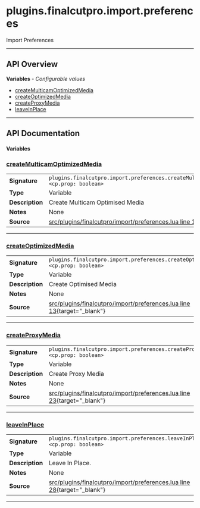 # plugins.finalcutpro.import.preferences

Import Preferences

---

## API Overview
**Variables** - _Configurable values_
 * [createMulticamOptimizedMedia](#createmulticamoptimizedmedia)
 * [createOptimizedMedia](#createoptimizedmedia)
 * [createProxyMedia](#createproxymedia)
 * [leaveInPlace](#leaveinplace)


---

## API Documentation

#### Variables


### [createMulticamOptimizedMedia](#createmulticamoptimizedmedia)

|                                             |                                                                                     |
| --------------------------------------------|-------------------------------------------------------------------------------------|
| **Signature**                               | `plugins.finalcutpro.import.preferences.createMulticamOptimizedMedia <cp.prop: boolean>`                                                                    |
| **Type**                                    | Variable                                                                     |
| **Description**                             | Create Multicam Optimised Media                                                                     |
| **Notes**                                   | None |
| **Source**                                  | [src/plugins/finalcutpro/import/preferences.lua line 18](https://github.com/CommandPost/CommandPost/blob/develop/src/plugins/finalcutpro/import/preferences.lua#L18){target="_blank"} |

---


### [createOptimizedMedia](#createoptimizedmedia)

|                                             |                                                                                     |
| --------------------------------------------|-------------------------------------------------------------------------------------|
| **Signature**                               | `plugins.finalcutpro.import.preferences.createOptimizedMedia <cp.prop: boolean>`                                                                    |
| **Type**                                    | Variable                                                                     |
| **Description**                             | Create Optimised Media                                                                     |
| **Notes**                                   | None |
| **Source**                                  | [src/plugins/finalcutpro/import/preferences.lua line 13](https://github.com/CommandPost/CommandPost/blob/develop/src/plugins/finalcutpro/import/preferences.lua#L13){target="_blank"} |

---


### [createProxyMedia](#createproxymedia)

|                                             |                                                                                     |
| --------------------------------------------|-------------------------------------------------------------------------------------|
| **Signature**                               | `plugins.finalcutpro.import.preferences.createProxyMedia <cp.prop: boolean>`                                                                    |
| **Type**                                    | Variable                                                                     |
| **Description**                             | Create Proxy Media                                                                     |
| **Notes**                                   | None |
| **Source**                                  | [src/plugins/finalcutpro/import/preferences.lua line 23](https://github.com/CommandPost/CommandPost/blob/develop/src/plugins/finalcutpro/import/preferences.lua#L23){target="_blank"} |

---


### [leaveInPlace](#leaveinplace)

|                                             |                                                                                     |
| --------------------------------------------|-------------------------------------------------------------------------------------|
| **Signature**                               | `plugins.finalcutpro.import.preferences.leaveInPlace <cp.prop: boolean>`                                                                    |
| **Type**                                    | Variable                                                                     |
| **Description**                             | Leave In Place.                                                                     |
| **Notes**                                   | None |
| **Source**                                  | [src/plugins/finalcutpro/import/preferences.lua line 28](https://github.com/CommandPost/CommandPost/blob/develop/src/plugins/finalcutpro/import/preferences.lua#L28){target="_blank"} |

---

